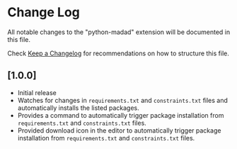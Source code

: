 # Change Log

All notable changes to the "python-madad" extension will be documented in this file.

Check [Keep a Changelog](http://keepachangelog.com/) for recommendations on how to structure this file.

## [1.0.0]

- Initial release
- Watches for changes in `requirements.txt` and `constraints.txt` files and automatically installs the listed packages.
- Provides a command to automatically trigger package installation from `requirements.txt` and `constraints.txt` files.
- Provided download icon in the editor to automatically trigger package installation from `requirements.txt` and `constraints.txt` files.